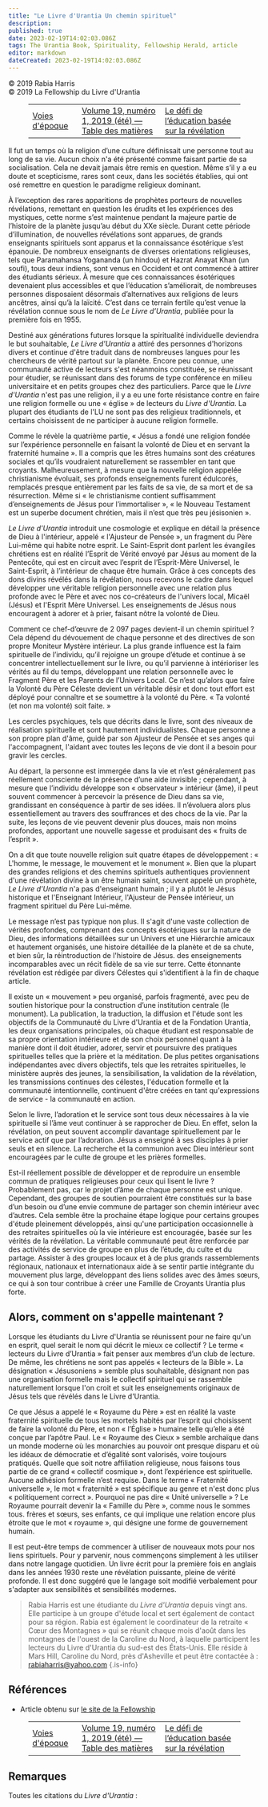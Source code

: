 ```yaml
---
title: "Le Livre d'Urantia Un chemin spirituel"
description: 
published: true
date: 2023-02-19T14:02:03.086Z
tags: The Urantia Book, Spirituality, Fellowship Herald, article
editor: markdown
dateCreated: 2023-02-19T14:02:03.086Z
---
```


<p class="v-card v-sheet theme--light grey lighten-3 px-2">© 2019 Rabia Harris<br>© 2019 La Fellowship du Livre d'Urantia</p>
<figure class="table chapter-navigator">
  <table>
    <tbody>
      <tr>
        <td>
        <a href="/fr/article/Neal_Waldrop/Epochal_Pathways">
          <span class="mdi mdi-arrow-left-drop-circle"></span><span class="pl-2">Voies d'époque</span>
        </a>
        </td>
        <td>
        <a href="/fr/index/articles_herald#volume-19-numéro-1-2019-été">
          <span class="mdi mdi-book-open-variant"></span><span class="pl-2">Volume 19, numéro 1, 2019 (été) — Table des matières</span>
        </a>
        </td>
        <td>
        <a href="/fr/article/Bruce_Jackson/The_Challenge_of_Revelation_Based_Education">
          <span class="pr-2">Le défi de l’éducation basée sur la révélation</span><span class="mdi mdi-arrow-right-drop-circle"></span>
        </a>
        </td>
      </tr>
    </tbody>
  </table>
</figure>



Il fut un temps où la religion d’une culture définissait une personne tout au long de sa vie. Aucun choix n'a été présenté comme faisant partie de sa socialisation. Cela ne devait jamais être remis en question. Même s’il y a eu doute et scepticisme, rares sont ceux, dans les sociétés établies, qui ont osé remettre en question le paradigme religieux dominant. 

À l’exception des rares apparitions de prophètes porteurs de nouvelles révélations, remettant en question les érudits et les expériences des mystiques, cette norme s’est maintenue pendant la majeure partie de l’histoire de la planète jusqu’au début du XXe siècle. Durant cette période d’illumination, de nouvelles révélations sont apparues, de grands enseignants spirituels sont apparus et la connaissance ésotérique s’est épanouie. De nombreux enseignants de diverses orientations religieuses, tels que Paramahansa Yogananda (un hindou) et Hazrat Anayat Khan (un soufi), tous deux indiens, sont venus en Occident et ont commencé à attirer des étudiants sérieux. À mesure que ces connaissances ésotériques devenaient plus accessibles et que l’éducation s’améliorait, de nombreuses personnes disposaient désormais d’alternatives aux religions de leurs ancêtres, ainsi qu’à la laïcité. C’est dans ce terrain fertile qu’est venue la révélation connue sous le nom de _Le Livre d’Urantia_, publiée pour la première fois en 1955. 

Destiné aux générations futures lorsque la spiritualité individuelle deviendra le but souhaitable, _Le Livre d'Urantia_ a attiré des personnes d'horizons divers et continue d'être traduit dans de nombreuses langues pour les chercheurs de vérité partout sur la planète. Encore peu connue, une communauté active de lecteurs s'est néanmoins constituée, se réunissant pour étudier, se réunissant dans des forums de type conférence en milieu universitaire et en petits groupes chez des particuliers. Parce que le _Livre d'Urantia_ n'est pas une religion, il y a eu une forte résistance contre en faire une religion formelle ou une « église » de lecteurs du _Livre d'Urantia_. La plupart des étudiants de l'LU ne sont pas des religieux traditionnels, et certains choisissent de ne participer à aucune religion formelle. 

Comme le révèle la quatrième partie, « Jésus a fondé une religion fondée sur l’expérience personnelle en faisant la volonté de Dieu et en servant la fraternité humaine ». Il a compris que les êtres humains sont des créatures sociales et qu’ils voudraient naturellement se rassembler en tant que croyants. Malheureusement, à mesure que la nouvelle religion appelée christianisme évoluait, ses profonds enseignements furent édulcorés, remplacés presque entièrement par les faits de sa vie, de sa mort et de sa résurrection. Même si « le christianisme contient suffisamment d’enseignements de Jésus pour l’immortaliser », « le Nouveau Testament est un superbe document chrétien, mais il n’est que très peu jésisonien ». 

_Le Livre d'Urantia_ introduit une cosmologie et explique en détail la présence de Dieu à l'intérieur, appelé « l'Ajusteur de Pensée », un fragment du Père Lui-même qui habite notre esprit. Le Saint-Esprit dont parlent les évangiles chrétiens est en réalité l’Esprit de Vérité envoyé par Jésus au moment de la Pentecôte, qui est en circuit avec l’esprit de l’Esprit-Mère Universel, le Saint-Esprit, à l’intérieur de chaque être humain. Grâce à ces concepts des dons divins révélés dans la révélation, nous recevons le cadre dans lequel développer une véritable religion personnelle avec une relation plus profonde avec le Père et avec nos co-créateurs de l'univers local, Micaël (Jésus) et l'Esprit Mère Universel. Les enseignements de Jésus nous encouragent à adorer et à prier, faisant nôtre la volonté de Dieu. 

Comment ce chef-d’œuvre de 2 097 pages devient-il un chemin spirituel ? Cela dépend du dévouement de chaque personne et des directives de son propre Moniteur Mystère intérieur. La plus grande influence est la faim spirituelle de l’individu, qu’il rejoigne un groupe d’étude et continue à se concentrer intellectuellement sur le livre, ou qu’il parvienne à intérioriser les vérités au fil du temps, développant une relation personnelle avec le Fragment Père et les Parents de l’Univers Local. Ce n’est qu’alors que faire la Volonté du Père Céleste devient un véritable désir et donc tout effort est déployé pour connaître et se soumettre à la volonté du Père. « Ta volonté (et non ma volonté) soit faite. » 

Les cercles psychiques, tels que décrits dans le livre, sont des niveaux de réalisation spirituelle et sont hautement individualistes. Chaque personne a son propre plan d'âme, guidé par son Ajusteur de Pensée et ses anges qui l'accompagnent, l'aidant avec toutes les leçons de vie dont il a besoin pour gravir les cercles. 

Au départ, la personne est immergée dans la vie et n’est généralement pas réellement consciente de la présence d’une aide invisible ; cependant, à mesure que l’individu développe son « observateur » intérieur (âme), il peut souvent commencer à percevoir la présence de Dieu dans sa vie, grandissant en conséquence à partir de ses idées. Il n’évoluera alors plus essentiellement au travers des souffrances et des chocs de la vie. Par la suite, les leçons de vie peuvent devenir plus douces, mais non moins profondes, apportant une nouvelle sagesse et produisant des « fruits de l’esprit ». 

On a dit que toute nouvelle religion suit quatre étapes de développement : « L'homme, le message, le mouvement et le monument ». Bien que la plupart des grandes religions et des chemins spirituels authentiques proviennent d'une révélation divine à un être humain saint, souvent appelé un prophète, _Le Livre d'Urantia_ n'a pas d'enseignant humain ; il y a plutôt le Jésus historique et l'Enseignant Intérieur, l'Ajusteur de Pensée intérieur, un fragment spirituel du Père Lui-même. 

Le message n’est pas typique non plus. Il s'agit d'une vaste collection de vérités profondes, comprenant des concepts ésotériques sur la nature de Dieu, des informations détaillées sur un Univers et une Hiérarchie amicaux et hautement organisés, une histoire détaillée de la planète et de sa chute, et bien sûr, la réintroduction de l'histoire de Jésus. des enseignements incomparables avec un récit fidèle de sa vie sur terre. Cette étonnante révélation est rédigée par divers Célestes qui s'identifient à la fin de chaque article. 

Il existe un « mouvement » peu organisé, parfois fragmenté, avec peu de soutien historique pour la construction d’une institution centrale (le monument). La publication, la traduction, la diffusion et l'étude sont les objectifs de la Communauté du Livre d'Urantia et de la Fondation Urantia, les deux organisations principales, où chaque étudiant est responsable de sa propre orientation intérieure et de son choix personnel quant à la manière dont il doit étudier, adorer, servir et poursuivre des pratiques spirituelles telles que la prière et la méditation. De plus petites organisations indépendantes avec divers objectifs, tels que les retraites spirituelles, le ministère auprès des jeunes, la sensibilisation, la validation de la révélation, les transmissions continues des célestes, l'éducation formelle et la communauté intentionnelle, continuent d'être créées en tant qu'expressions de service - la communauté en action. 

Selon le livre, l’adoration et le service sont tous deux nécessaires à la vie spirituelle si l’âme veut continuer à se rapprocher de Dieu. En effet, selon la révélation, on peut souvent accomplir davantage spirituellement par le service actif que par l’adoration. Jésus a enseigné à ses disciples à prier seuls et en silence. La recherche et la communion avec Dieu intérieur sont encouragées par le culte de groupe et les prières formelles. 

Est-il réellement possible de développer et de reproduire un ensemble commun de pratiques religieuses pour ceux qui lisent le livre ? Probablement pas, car le projet d’âme de chaque personne est unique. Cependant, des groupes de soutien pourraient être constitués sur la base d’un besoin ou d’une envie commune de partager son chemin intérieur avec d’autres. Cela semble être la prochaine étape logique pour certains groupes d'étude pleinement développés, ainsi qu'une participation occasionnelle à des retraites spirituelles où la vie intérieure est encouragée, basée sur les vérités de la révélation. La véritable communauté peut être renforcée par des activités de service de groupe en plus de l’étude, du culte et du partage. Assister à des groupes locaux et à de plus grands rassemblements régionaux, nationaux et internationaux aide à se sentir partie intégrante du mouvement plus large, développant des liens solides avec des âmes sœurs, ce qui à son tour contribue à créer une Famille de Croyants Urantia plus forte. 

## Alors, comment on s'appelle maintenant ? 

Lorsque les étudiants du Livre d'Urantia se réunissent pour ne faire qu'un en esprit, quel serait le nom qui décrit le mieux ce collectif ? Le terme « lecteurs du Livre d’Urantia » fait penser aux membres d’un club de lecture. De même, les chrétiens ne sont pas appelés « lecteurs de la Bible ». La désignation « Jésusoniens » semble plus souhaitable, désignant non pas une organisation formelle mais le collectif spirituel qui se rassemble naturellement lorsque l'on croit et suit les enseignements originaux de Jésus tels que révélés dans le Livre d'Urantia. 

Ce que Jésus a appelé le « Royaume du Père » est en réalité la vaste fraternité spirituelle de tous les mortels habités par l’esprit qui choisissent de faire la volonté du Père, et non « l’Église » humaine telle qu’elle a été conçue par l’apôtre Paul. Le « Royaume des Cieux » semble archaïque dans un monde moderne où les monarchies au pouvoir ont presque disparu et où les idéaux de démocratie et d’égalité sont valorisés, voire toujours pratiqués. Quelle que soit notre affiliation religieuse, nous faisons tous partie de ce grand « collectif cosmique », dont l’expérience est spirituelle. Aucune adhésion formelle n’est requise. Dans le terme « Fraternité universelle », le mot « fraternité » est spécifique au genre et n'est donc plus « politiquement correct ». Pourquoi ne pas dire « Unité universelle » ? Le Royaume pourrait devenir la « Famille du Père », comme nous le sommes tous. frères et sœurs, ses enfants, ce qui implique une relation encore plus étroite que le mot « royaume », qui désigne une forme de gouvernement humain. 

Il est peut-être temps de commencer à utiliser de nouveaux mots pour nos liens spirituels. Pour y parvenir, nous commençons simplement à les utiliser dans notre langage quotidien. Un livre écrit pour la première fois en anglais dans les années 1930 reste une révélation puissante, pleine de vérité profonde. Il est donc suggéré que le langage soit modifié verbalement pour s'adapter aux sensibilités et sensibilités modernes. 

> Rabia Harris est une étudiante du _Livre d'Urantia_ depuis vingt ans. Elle participe à un groupe d'étude local et sert également de contact pour sa région. Rabia est également le coordinateur de la retraite « Cœur des Montagnes » qui se réunit chaque mois d'août dans les montagnes de l'ouest de la Caroline du Nord, à laquelle participent les lecteurs du Livre d'Urantia du sud-est des États-Unis. Elle réside à Mars Hill, Caroline du Nord, près d'Asheville et peut être contactée à : rabiaharris@yahoo.com 
{.is-info}

## Références

- Article obtenu sur [le site de la Fellowship](https://urantia-book.org/archive/newsletters/herald/)




<figure class="table chapter-navigator">
  <table>
    <tbody>
      <tr>
        <td>
        <a href="/fr/article/Neal_Waldrop/Epochal_Pathways">
          <span class="mdi mdi-arrow-left-drop-circle"></span><span class="pl-2">Voies d'époque</span>
        </a>
        </td>
        <td>
        <a href="/fr/index/articles_herald#volume-19-numéro-1-2019-été">
          <span class="mdi mdi-book-open-variant"></span><span class="pl-2">Volume 19, numéro 1, 2019 (été) — Table des matières</span>
        </a>
        </td>
        <td>
        <a href="/fr/article/Bruce_Jackson/The_Challenge_of_Revelation_Based_Education">
          <span class="pr-2">Le défi de l’éducation basée sur la révélation</span><span class="mdi mdi-arrow-right-drop-circle"></span>
        </a>
        </td>
      </tr>
    </tbody>
  </table>
</figure>

## Remarques

Toutes les citations du _Livre d'Urantia_ : 

[^1]: <a id="a60_6"></a>[LU 19:2.6](/fr/The_Urantia_Book/19#p2_6) ; 
[^2]: <a id="a61_6"></a>[LU 195:10.18](/fr/The_Urantia_Book/195#p10_18) ; 
[^3]: <a id="a62_6"></a>[LU 196:2.1](/fr/The_Urantia_Book/196#p2_1) 

